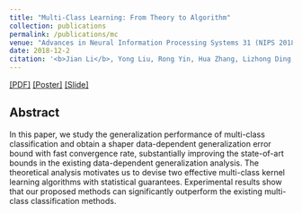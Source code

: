 ```yaml
---
title: "Multi-Class Learning: From Theory to Algorithm"
collection: publications
permalink: /publications/mc
venue: "Advances in Neural Information Processing Systems 31 (NIPS 2018)"
date: 2018-12-2
citation: '<b>Jian Li</b>, Yong Liu, Rong Yin, Hua Zhang, Lizhong Ding, Weiping Wang. <i>Advances in Neural Information Processing Systems 31 (NIPS 2018)</i>..'
---
```

[[PDF]](http://superlj666.github.io/files/mc.pdf)
[[Poster]](http://superlj666.github.io/files/mc_poster.pdf)
[[Slide]](http://superlj666.github.io/files/mc_presentation.pptx)

## Abstract
In this paper, we study the generalization performance of multi-class classification and obtain a shaper data-dependent generalization error bound with fast convergence rate, substantially improving the state-of-art bounds in the existing data-dependent generalization analysis. The theoretical analysis motivates us to devise two effective multi-class kernel learning algorithms with statistical guarantees. Experimental results show that our proposed methods can significantly outperform the existing multi-class classification methods.
